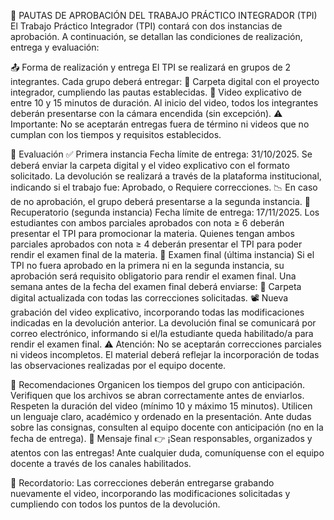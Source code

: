 📌 PAUTAS DE APROBACIÓN DEL TRABAJO PRÁCTICO INTEGRADOR (TPI)
El Trabajo Práctico Integrador (TPI) contará con dos instancias de aprobación. A continuación, se detallan las condiciones de realización, entrega y evaluación:

📤 Forma de realización y entrega
El TPI se realizará en grupos de 2 integrantes.
Cada grupo deberá entregar:
📁 Carpeta digital con el proyecto integrador, cumpliendo las pautas establecidas.
🎥 Video explicativo de entre 10 y 15 minutos de duración.
Al inicio del video, todos los integrantes deberán presentarse con la cámara encendida (sin excepción).
⚠️ Importante: No se aceptarán entregas fuera de término ni videos que no cumplan con los tiempos y requisitos establecidos.

📝 Evaluación
✅ Primera instancia
Fecha límite de entrega: 31/10/2025.
Se deberá enviar la carpeta digital y el video explicativo con el formato solicitado.
La devolución se realizará a través de la plataforma institucional, indicando si el trabajo fue:
Aprobado, o
Requiere correcciones.
📉 En caso de no aprobación, el grupo deberá presentarse a la segunda instancia.
🔄 Recuperatorio (segunda instancia)
Fecha límite de entrega: 17/11/2025.
Los estudiantes con ambos parciales aprobados con nota ≥ 6 deberán presentar el TPI para promocionar la materia.
Quienes tengan ambos parciales aprobados con nota ≥ 4 deberán presentar el TPI para poder rendir el examen final de la materia.
🧾 Examen final (última instancia)
Si el TPI no fuera aprobado en la primera ni en la segunda instancia, su aprobación será requisito obligatorio para rendir el examen final.
Una semana antes de la fecha del examen final deberá enviarse:
📂 Carpeta digital actualizada con todas las correcciones solicitadas.
📽 Nueva grabación del video explicativo, incorporando todas las modificaciones indicadas en la devolución anterior.
La devolución final se comunicará por correo electrónico, informando si el/la estudiante queda habilitado/a para rendir el examen final.
⚠️ Atención: No se aceptarán correcciones parciales ni videos incompletos. El material deberá reflejar la incorporación de todas las observaciones realizadas por el equipo docente.

📣 Recomendaciones
Organicen los tiempos del grupo con anticipación.
Verifiquen que los archivos se abran correctamente antes de enviarlos.
Respeten la duración del video (mínimo 10 y máximo 15 minutos).
Utilicen un lenguaje claro, académico y ordenado en la presentación.
Ante dudas sobre las consignas, consulten al equipo docente con anticipación (no en la fecha de entrega).
📢 Mensaje final
👉 ¡Sean responsables, organizados y atentos con las entregas!
Ante cualquier duda, comuníquense con el equipo docente a través de los canales habilitados.

📢 Recordatorio: Las correcciones deberán entregarse grabando nuevamente el video, incorporando las modificaciones solicitadas y cumpliendo con todos los puntos de la devolución.